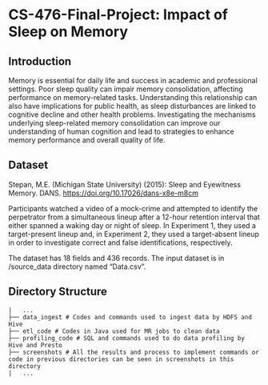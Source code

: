 # CS-476-Final-Project: Impact of Sleep on Memory

## Introduction
Memory is essential for daily life and success in academic and professional settings. Poor sleep quality can impair memory consolidation, affecting performance on memory-related tasks. Understanding this relationship can also have implications for public health, as sleep disturbances are linked to cognitive decline and other health problems. Investigating the mechanisms underlying sleep-related memory consolidation can improve our understanding of human cognition and lead to strategies to enhance memory performance and overall quality of life.

## Dataset
Stepan, M.E. (Michigan State University) (2015): Sleep and Eyewitness Memory. DANS. https://doi.org/10.17026/dans-x8e-m8cm

Participants watched a video of a mock-crime and attempted to identify the perpetrator from a simultaneous lineup after a 12-hour retention interval that either spanned a waking day or night of sleep. In Experiment 1, they used a target-present lineup and, in Experiment 2, they used a target-absent lineup in order to investigate correct and false identifications, respectively. 

The dataset has 18 fields and 436 records. The input dataset is in /source_data directory named “Data.csv”.

## Directory Structure
```
|   ...
├── data_ingest # Codes and commands used to ingest data by HDFS and Hive
├── etl_code # Codes in Java used for MR jobs to clean data
├── profiling_code # SQL and commands used to do data profiling by Hive and Presto
├── screenshots # All the results and process to implement commands or code in previous directories can be seen in screenshots in this directory
|   ...
```



